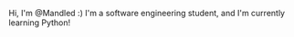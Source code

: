 Hi, I'm @Mandled :)
I'm a software engineering student, and I'm currently learning Python!

<!---
Mandled/Mandled is a ✨ special ✨ repository because its `README.md` (this file) appears on your GitHub profile.
You can click the Preview link to take a look at your changes.
--->
